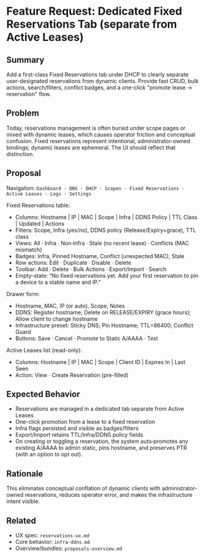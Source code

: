 # Feature Request: Dedicated Fixed Reservations Tab (separate from Active Leases)

## Summary

Add a first-class Fixed Reservations tab under DHCP to clearly separate user-designated reservations from dynamic clients. Provide fast CRUD, bulk actions, search/filters, conflict badges, and a one-click "promote lease → reservation" flow.

## Problem

Today, reservations management is often buried under scope pages or mixed with dynamic leases, which causes operator friction and conceptual confusion. Fixed reservations represent intentional, administrator-owned bindings; dynamic leases are ephemeral. The UI should reflect that distinction.

## Proposal

Navigation: `Dashboard · DNS · DHCP · Scopes · Fixed Reservations · Active Leases · Logs · Settings`

Fixed Reservations table:
- Columns: Hostname | IP | MAC | Scope | Infra | DDNS Policy | TTL Class | Updated | Actions
- Filters: Scope, Infra (yes/no), DDNS policy (Release/Expiry+grace), TTL class
- Views: All · Infra · Non‑Infra · Stale (no recent lease) · Conflicts (MAC mismatch)
- Badges: Infra, Pinned Hostname, Conflict (unexpected MAC), Stale
- Row actions: Edit · Duplicate · Disable · Delete
- Toolbar: Add · Delete · Bulk Actions · Export/Import · Search
- Empty-state: “No fixed reservations yet. Add your first reservation to pin a device to a stable name and IP.”

Drawer form:
- Hostname, MAC, IP (or auto), Scope, Notes
- DDNS: Register hostname; Delete on RELEASE/EXPIRY (grace hours); Allow client to change hostname
- Infrastructure preset: Sticky DNS; Pin Hostname; TTL=86400; Conflict Guard
- Buttons: Save · Cancel · Promote to Static A/AAAA · Test

Active Leases list (read-only):
- Columns: Hostname | IP | MAC | Scope | Client ID | Expires In | Last Seen
- Action: View · Create Reservation (pre-filled)

## Expected Behavior

- Reservations are managed in a dedicated tab separate from Active Leases
- One-click promotion from a lease to a fixed reservation
- Infra flags persisted and visible as badges/filters
- Export/Import retains TTL/Infra/DDNS policy fields
 - On creating or toggling a reservation, the system auto‑promotes any existing A/AAAA to admin static, pins hostname, and preserves PTR (with an option to opt out).

## Rationale

This eliminates conceptual conflation of dynamic clients with administrator-owned reservations, reduces operator error, and makes the infrastructure intent visible.

## Related

- UX spec: `reservations-ux.md`
- Core behavior: `infra-ddns.md`
- Overview/bundles: `proposals-overview.md`

